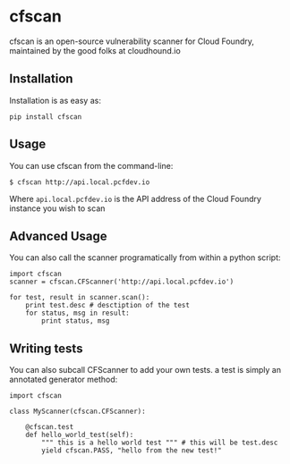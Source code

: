 # cfscan
cfscan is an open-source vulnerability scanner for Cloud Foundry, maintained by the good folks at cloudhound.io


## Installation
Installation is as easy as:

`pip install cfscan`

## Usage
You can use cfscan from the command-line:

`$ cfscan http://api.local.pcfdev.io`

Where `api.local.pcfdev.io` is the API address of the Cloud Foundry instance you wish to scan

## Advanced Usage
You can also call the scanner programatically from within a python script:

```
import cfscan
scanner = cfscan.CFScanner('http://api.local.pcfdev.io')

for test, result in scanner.scan():
    print test.desc # desctiption of the test
    for status, msg in result:
        print status, msg
```

## Writing tests
You can also subcall CFScanner to add your own tests. a test is simply an annotated generator method:

```
import cfscan

class MyScanner(cfscan.CFScanner):
    
    @cfscan.test
    def hello_world_test(self):
        """ this is a hello world test """ # this will be test.desc
        yield cfscan.PASS, "hello from the new test!"
        
```